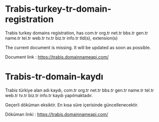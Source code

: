 # Trabis-turkey-tr-domain-registration

Trabis turkey domains registration, has com.tr org.tr net.tr bbs.tr gen.tr name.tr tel.tr web.tr tv.tr biz.tr info.tr  tld(s), extension(s)

The current document is missing. It will be updated as soon as possible.

Document link : https://trabis.domainnameapi.com/


# Trabis-tr-domain-kaydı

Trabis türkiye alan adı kaydı, com.tr org.tr net.tr bbs.tr gen.tr name.tr tel.tr web.tr tv.tr biz.tr info.tr kaydı yapılmaktadır.

Geçerli döküman eksiktir. En kısa süre içerisinde güncellenecektir.

Döküman linki : https://trabis.domainnameapi.com/




